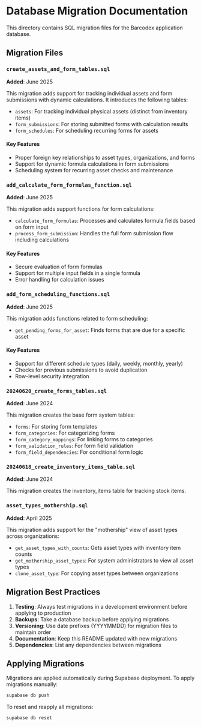# Database Migration Documentation

This directory contains SQL migration files for the Barcodex application database.

## Migration Files

### `create_assets_and_form_tables.sql`

**Added**: June 2025

This migration adds support for tracking individual assets and form submissions with dynamic calculations. It introduces the following tables:

- `assets`: For tracking individual physical assets (distinct from inventory items)
- `form_submissions`: For storing submitted forms with calculation results
- `form_schedules`: For scheduling recurring forms for assets

#### Key Features

- Proper foreign key relationships to asset types, organizations, and forms
- Support for dynamic formula calculations in form submissions
- Scheduling system for recurring asset checks and maintenance

### `add_calculate_form_formulas_function.sql`

**Added**: June 2025

This migration adds support functions for form calculations:

- `calculate_form_formulas`: Processes and calculates formula fields based on form input
- `process_form_submission`: Handles the full form submission flow including calculations

#### Key Features

- Secure evaluation of form formulas
- Support for multiple input fields in a single formula
- Error handling for calculation issues

### `add_form_scheduling_functions.sql`

**Added**: June 2025

This migration adds functions related to form scheduling:

- `get_pending_forms_for_asset`: Finds forms that are due for a specific asset

#### Key Features

- Support for different schedule types (daily, weekly, monthly, yearly)
- Checks for previous submissions to avoid duplication
- Row-level security integration

### `20240620_create_forms_tables.sql`

**Added**: June 2024

This migration creates the base form system tables:

- `forms`: For storing form templates
- `form_categories`: For categorizing forms
- `form_category_mappings`: For linking forms to categories
- `form_validation_rules`: For form field validation
- `form_field_dependencies`: For conditional form logic

### `20240618_create_inventory_items_table.sql`

**Added**: June 2024

This migration creates the inventory_items table for tracking stock items.

### `asset_types_mothership.sql`

**Added**: April 2025

This migration adds support for the "mothership" view of asset types across organizations:

- `get_asset_types_with_counts`: Gets asset types with inventory item counts
- `get_mothership_asset_types`: For system administrators to view all asset types
- `clone_asset_type`: For copying asset types between organizations

## Migration Best Practices

1. **Testing**: Always test migrations in a development environment before applying to production
2. **Backups**: Take a database backup before applying migrations
3. **Versioning**: Use date prefixes (YYYYMMDD) for migration files to maintain order
4. **Documentation**: Keep this README updated with new migrations
5. **Dependencies**: List any dependencies between migrations

## Applying Migrations

Migrations are applied automatically during Supabase deployment. To apply migrations manually:

```bash
supabase db push
```

To reset and reapply all migrations:

```bash
supabase db reset
``` 